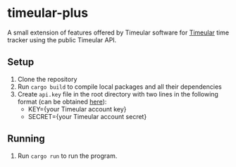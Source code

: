 # timeular-plus

A small extension of features offered by Timeular software for [Timeular](https://timeular.com) time tracker using the public Timeular API.

## Setup

1. Clone the repository
2. Run `cargo build` to compile local packages and all their dependencies
3. Create `api.key` file in the root directory with two lines in the following format (can be obtained [here](https://profile.timeular.com/)):
    * KEY={your Timeular account key}
    * SECRET={your Timeular account secret}

## Running

1. Run `cargo run` to run the program.
